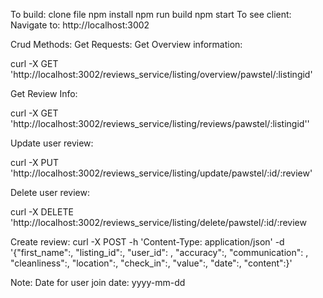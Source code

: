 To build:
clone file
npm install
npm run build
npm start
To see client:
Navigate to: http://localhost:3002

Crud Methods:
Get Requests: Get Overview information:

curl -X GET 'http://localhost:3002/reviews_service/listing/overview/pawstel/:listingid'

Get Review Info:

curl -X GET 'http://localhost:3002/reviews_service/listing/reviews/pawstel/:listingid''

Update user review:

curl -X PUT 'http://localhost:3002/reviews_service/listing/update/pawstel/:id/:review'

Delete user review:

curl -X DELETE 'http://localhost:3002/reviews_service/listing/delete/pawstel/:id/:review

Create review: curl -X POST -h 'Content-Type: application/json' -d '{"first_name":, "listing_id":, "user_id": , "accuracy":, "communication": , "cleanliness":, "location":, "check_in":, "value":, "date":, "content":}'

Note: Date for user join date: yyyy-mm-dd
